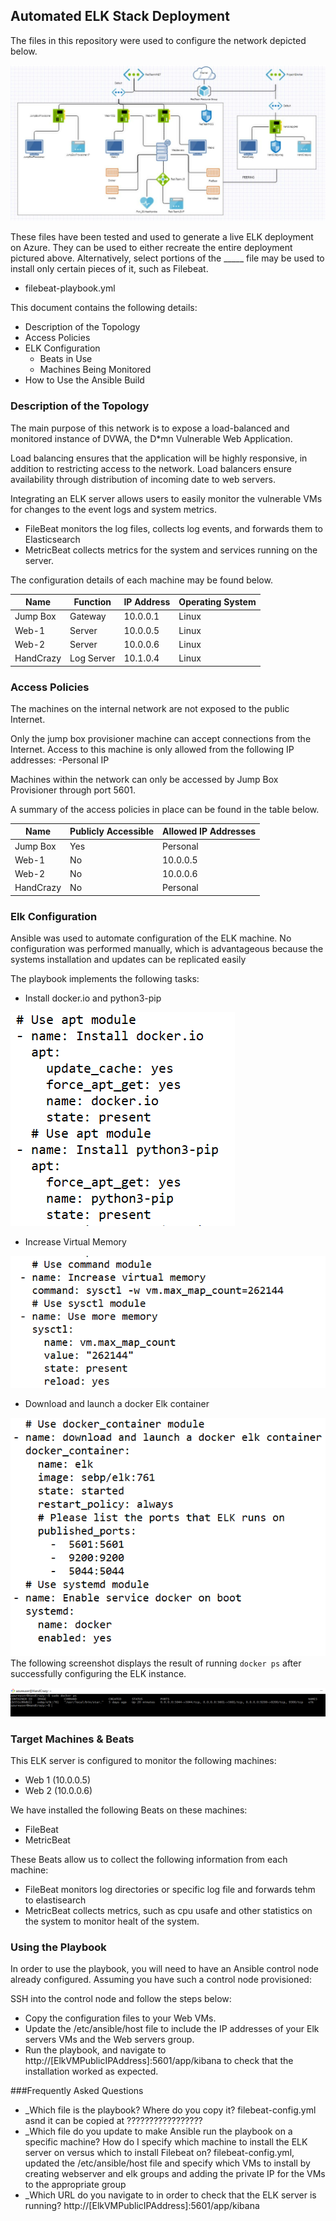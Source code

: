 ## Automated ELK Stack Deployment

The files in this repository were used to configure the network depicted below.

![diagram_filename.PNG](Images/diagram_filename.PNG)

These files have been tested and used to generate a live ELK deployment on Azure. They can be used to either recreate the entire deployment pictured above. Alternatively, select portions of the _____ file may be used to install only certain pieces of it, such as Filebeat.

  - filebeat-playbook.yml

This document contains the following details:
- Description of the Topology
- Access Policies
- ELK Configuration
  - Beats in Use
  - Machines Being Monitored
- How to Use the Ansible Build


### Description of the Topology

The main purpose of this network is to expose a load-balanced and monitored instance of DVWA, the D*mn Vulnerable Web Application.

Load balancing ensures that the application will be highly responsive, in addition to restricting access to the network. Load balancers ensure availability through distribution of incoming date to web servers. 

Integrating an ELK server allows users to easily monitor the vulnerable VMs for changes to the event logs and system metrics.
- FileBeat monitors the log files, collects log events, and forwards them to Elasticsearch
- MetricBeat collects metrics for the system and services running on the server. 

The configuration details of each machine may be found below.

| Name      | Function   | IP Address | Operating System |
|-----------|------------|------------|------------------|
| Jump Box  | Gateway    | 10.0.0.1   | Linux            |
| Web-1     | Server     | 10.0.0.5   | Linux            |
| Web-2     | Server     | 10.0.0.6   | Linux            |
| HandCrazy | Log Server | 10.1.0.4   | Linux            |

### Access Policies

The machines on the internal network are not exposed to the public Internet. 

Only the jump box provisioner machine can accept connections from the Internet. Access to this machine is only allowed from the following IP addresses:
-Personal IP

Machines within the network can only be accessed by Jump Box Provisioner through port 5601.

A summary of the access policies in place can be found in the table below.

| Name      | Publicly Accessible | Allowed IP Addresses |
|-----------|---------------------|----------------------|
| Jump Box  | Yes                 | Personal             |
| Web-1     | No                  | 10.0.0.5             |
| Web-2     | No                  | 10.0.0.6             |
| HandCrazy | No                  | Personal             |

### Elk Configuration

Ansible was used to automate configuration of the ELK machine. No configuration was performed manually, which is advantageous because the systems installation and updates can be replicated easily

The playbook implements the following tasks:
- Install docker.io and python3-pip

![DockerPython.PNG](Images/DockerPython.PNG)

- Increase Virtual Memory 

![IncreaserMemory.PNG](Images/IncreaserMemory.PNG)

- Download and launch a docker Elk container

![LaunchDocker.PNG](Images/LaunchDocker.PNG)
The following screenshot displays the result of running `docker ps` after successfully configuring the ELK instance.

![docker_ps_output.PNG](Images/docker_ps_output.PNG)

### Target Machines & Beats
This ELK server is configured to monitor the following machines:
- Web 1 (10.0.0.5)
- Web 2 (10.0.0.6)

We have installed the following Beats on these machines:
- FileBeat
- MetricBeat

These Beats allow us to collect the following information from each machine:
- FileBeat monitors log directories or specific log file  and forwards tehm to elastisearch
- MetricBeat collects metrics, such as cpu usafe and other statistics on the system to monitor healt of the system. 

### Using the Playbook
In order to use the playbook, you will need to have an Ansible control node already configured. Assuming you have such a control node provisioned: 

SSH into the control node and follow the steps below:
- Copy the configuration files to your Web VMs.
- Update the /etc/ansible/host file to include the IP addresses of your Elk servers VMs and the Web servers group. 
- Run the playbook, and navigate to http://[ElkVMPublicIPAddress]:5601/app/kibana to check that the installation worked as expected.

###Frequently Asked Questions
- _Which file is the playbook? Where do you copy it? filebeat-config.yml asnd it can be copied at ?????????????????
- _Which file do you update to make Ansible run the playbook on a specific machine? How do I specify which machine to install the ELK server on versus which to install Filebeat on?
filebeat-config.yml,  updated the /etc/ansible/host file and specify which VMs to install by creating webserver and elk groups and adding the private IP for the VMs to the appropriate group
- _Which URL do you navigate to in order to check that the ELK server is running? http://[ElkVMPublicIPAddress]:5601/app/kibana 


